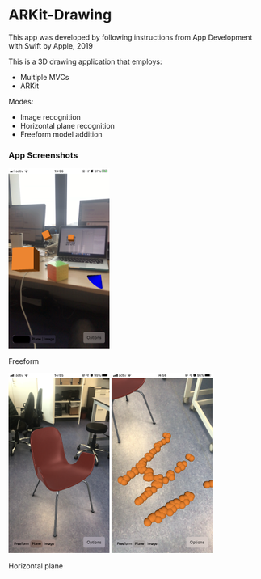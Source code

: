 # ARKit-Drawing

This app was developed by following instructions from App Development with Swift by Apple, 2019

This is a 3D drawing application that employs:

* Multiple MVCs
* ARKit

Modes:

* Image recognition
* Horizontal plane recognition
* Freeform model addition

### App Screenshots

<p float="left">
  <img src="images/IMG_4344.PNG" width="200" />
</p>

Freeform

<p float="left">
  <img src="images/IMG_4346.PNG" width="200" />
  <img src="images/IMG_4347.PNG" width="200" />
</p>

Horizontal plane
